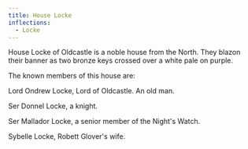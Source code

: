 ```yaml
---
title: House Locke
inflections:
  - Locke
---
```


House Locke of Oldcastle is a noble house from the North. They blazon their banner as two bronze keys crossed over a white pale on purple.

The known members of this house are:

Lord Ondrew Locke, Lord of Oldcastle. An old man.

Ser Donnel Locke, a knight.

Ser Mallador Locke, a senior member of the Night's Watch.

Sybelle Locke, Robett Glover's wife.


